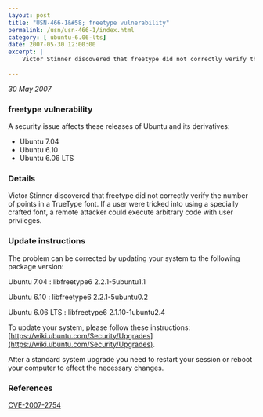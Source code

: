 ```yaml
---
layout: post
title: "USN-466-1&#58; freetype vulnerability"
permalink: /usn/usn-466-1/index.html
category: [ ubuntu-6.06-lts]
date: 2007-05-30 12:00:00
excerpt: |
    Victor Stinner discovered that freetype did not correctly verify the number of points in a TrueType font.  If a user were tricked into using a specially crafted font, a remote attacker could execute arbitrary code with user privileges.
    
--- 
```

 
 

*30 May 2007*

### freetype vulnerability

A security issue affects these releases of Ubuntu and its derivatives:

* Ubuntu 7.04
* Ubuntu 6.10
* Ubuntu 6.06 LTS

### Details

Victor Stinner discovered that freetype did not correctly verify the number of points in a TrueType font. If a user were tricked into using a specially crafted font, a remote attacker could execute arbitrary code with user privileges.

### Update instructions

The problem can be corrected by updating your system to the following package version:

Ubuntu 7.04
 : libfreetype6 <span>2.2.1-5ubuntu1.1</span>

Ubuntu 6.10
 : libfreetype6 <span>2.2.1-5ubuntu0.2</span>

Ubuntu 6.06 LTS
 : libfreetype6 <span>2.1.10-1ubuntu2.4</span>

To update your system, please follow these instructions: [https://wiki.ubuntu.com/Security/Upgrades](https://wiki.ubuntu.com/Security/Upgrades).

After a standard system upgrade you need to restart your session or reboot your computer to effect the necessary changes.

### References

 
 [CVE-2007-2754](http://people.ubuntu.com/~ubuntu-security/cve/CVE-2007-2754)
 

